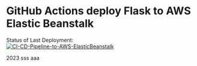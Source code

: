 # GitHub Actions deploy Flask to AWS Elastic Beanstalk



Status of Last Deployment:<br>
[![CI-CD-Pipeline-to-AWS-ElasticBeanstalk](https://github.com/jerrytest199/test22/actions/workflows/main.yml/badge.svg)](https://github.com/jerrytest199/test22/actions/workflows/main.yml)

2023
sss
ааа

